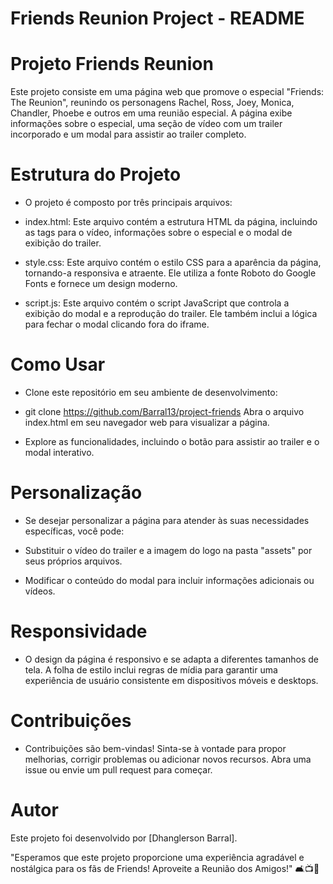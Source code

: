 
# Friends Reunion Project - README

# Projeto Friends Reunion
Este projeto consiste em uma página web que promove o especial "Friends: The Reunion", reunindo os personagens Rachel, Ross, Joey, Monica, Chandler, Phoebe e outros em uma reunião especial. A página exibe informações sobre o especial, uma seção de vídeo com um trailer incorporado e um modal para assistir ao trailer completo.

# Estrutura do Projeto
- O projeto é composto por três principais arquivos:

- index.html: Este arquivo contém a estrutura HTML da página, incluindo as tags para o vídeo, informações sobre o especial e o modal de exibição do trailer.

- style.css: Este arquivo contém o estilo CSS para a aparência da página, tornando-a responsiva e atraente. Ele utiliza a fonte Roboto do Google Fonts e fornece um design moderno.

- script.js: Este arquivo contém o script JavaScript que controla a exibição do modal e a reprodução do trailer. Ele também inclui a lógica para fechar o modal clicando fora do iframe.

# Como Usar
- Clone este repositório em seu ambiente de desenvolvimento:

- git clone https://github.com/Barral13/project-friends
Abra o arquivo index.html em seu navegador web para visualizar a página.

- Explore as funcionalidades, incluindo o botão para assistir ao trailer e o modal interativo.

# Personalização
- Se desejar personalizar a página para atender às suas necessidades específicas, você pode:

- Substituir o vídeo do trailer e a imagem do logo na pasta "assets" por seus próprios arquivos.
- Modificar o conteúdo do modal para incluir informações adicionais ou vídeos.

# Responsividade
- O design da página é responsivo e se adapta a diferentes tamanhos de tela. A folha de estilo inclui regras de mídia para garantir uma experiência de usuário consistente em dispositivos móveis e desktops.

# Contribuições
- Contribuições são bem-vindas! Sinta-se à vontade para propor melhorias, corrigir problemas ou adicionar novos recursos. Abra uma issue ou envie um pull request para começar.

# Autor
Este projeto foi desenvolvido por [Dhanglerson Barral].

"Esperamos que este projeto proporcione uma experiência agradável e nostálgica para os fãs de Friends! Aproveite a Reunião dos Amigos!" 🛋️📺👫
